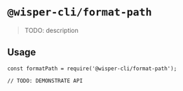 # `@wisper-cli/format-path`

> TODO: description

## Usage

```
const formatPath = require('@wisper-cli/format-path');

// TODO: DEMONSTRATE API
```
